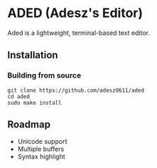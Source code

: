 # ADED (Adesz's Editor)

Aded is a lightweight, terminal-based text editor.

## Installation
### Building from source

```
git clone https://github.com/adesz0611/aded
cd aded
sudo make install
```

## Roadmap
- Unicode support
- Multiple buffers
- Syntax highlight
